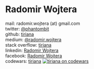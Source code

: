 # Radomir Wojtera

mail: radomir.wojtera (at) gmail.com  
twitter: [@phantombit](https://twitter.com/phantombit)  
github: [tiriana](https://github.com/tiriana)  
medium: [@radomir.wojtera](https://medium.com/@radomir.wojtera)  
stack overflow: [tiriana](https://stackoverflow.com/users/942223/tiriana)  
linkedin: [Radomir Wojtera](https://www.linkedin.com/in/radomirwojtera)  
facebook: [Radomir Wojtera](https://www.facebook.com/radomir.wojtera)  
codewars: [tiriana](https://www.codewars.com/users/tiriana)
[![tiriana on codewars](https://www.codewars.com/users/tiriana/badges/micro)](https://www.codewars.com/users/tiriana)  
